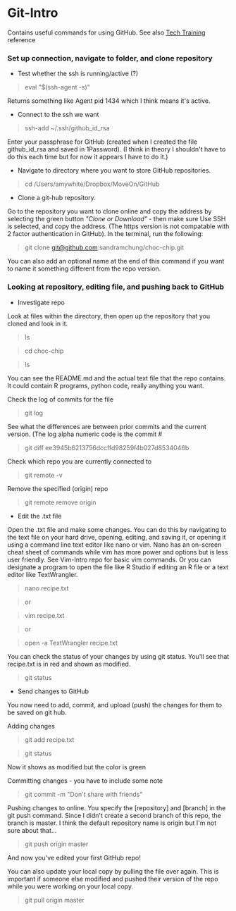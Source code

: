# Git-Intro
Contains useful commands for using GitHub.  See also [Tech Training](https://sites.google.com/a/moveon.org/moveon-wiki/tech/tech-trainings/introduction-to-git-version-control) reference
  
### Set up connection, navigate to folder, and clone repository

* Test whether the ssh is running/active (?)

 >eval "$(ssh-agent -s)"

 Returns something like Agent pid 1434 which I think means it's active.  

* Connect to the ssh we want

 >ssh-add ~/.ssh/github_id_rsa
 
 Enter your passphrase for GitHub (created when I created the file github_id_rsa and saved in 1Password). (I think in theory I shouldn't have to do this each time but for now it appears I have to do it.)

* Navigate to directory where you want to store GitHub repositories.
 >cd /Users/amywhite/Dropbox/MoveOn/GitHub

* Clone a git-hub repository.  

 Go to the repository you want to clone online and copy the address by selecting the green button _"Clone or Download"_ - then make sure Use SSH is selected, and copy the address.  (The https version is not compatable with 2 factor authentication in GitHub). In the terminal, run the following: 

 >git clone git@github.com:sandramchung/choc-chip.git
 
 You can also add an optional name at the end of this command if you want to name it something different from the repo version.

### Looking at repository, editing file, and pushing back to GitHub

* Investigate repo

 Look at files within the directory, then open up the repository that you cloned and look in it.
 >ls
 
 >cd choc-chip

 >ls

 You can see the README.md and the actual text file that the repo contains.  It could contain R programs, python code, really anything you want.  
 
 Check the log of commits for the file
 >git log

 See what the differences are between prior commits and the current version.  (The log alpha numeric code is the commit #
 >git diff ee3945b6213756dccffd98259f4b027d8534046b
 
 Check which repo you are currently connected to
 >git remote -v
 
 Remove the specified (origin) repo
 >git remote remove origin
 

* Edit the .txt file

 Open the .txt file and make some changes. You can do this by navigating to the text file on your hard drive, opening, editing, and saving it, or opening it using a command line text editor like nano or vim.  Nano has an on-screen cheat sheet of commands while vim has more power and options but is less user friendly. See Vim-Intro repo for basic vim commands.  Or you can designate a program to open the file like R Studio if editing an R file or a text editor like TextWrangler.
 >nano recipe.txt 

 > or

 >vim recipe.txt

 > or 
 
 > open -a TextWrangler recipe.txt

 You can check the status of your changes by using git status.  You'll see that recipe.txt is in red and shown as modified.  
 >git status

* Send changes to GitHub

 You now need to add, commit, and upload (push) the changes for them to be saved on git hub. 
 
 Adding changes
 >git add recipe.txt
 
 >git status
 
 Now it shows as modified but the color is green

 Committing changes - you have to include some note
 >git commit -m "Don't share with friends"

 Pushing changes to online.  You specify the [repository] and [branch] in the git push command.  Since I didn't create a second branch of this repo, the branch is master.  I think the default repository name is origin but I'm not sure about that... 
 >git push origin master

 And now you've edited your first GitHub repo!
 
 You can also update your local copy by pulling the file over again.  This is important if someone else modified and pushed their version of the repo while you were working on your local copy.
 > git pull origin master


